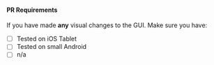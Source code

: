 #### PR Requirements

If you have made **any** visual changes to the GUI. Make sure you have:
- [ ] Tested on iOS Tablet
- [ ] Tested on small Android
- [ ] n/a